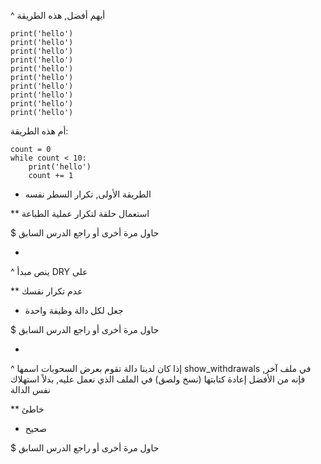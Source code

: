 ^ أيهم أفضل, هذه الطريقة

```
print('hello')
print('hello')
print('hello')
print('hello')
print('hello')
print('hello')
print('hello')
print('hello')
print('hello')
print('hello')
```

أم هذه الطريقة:

```
count = 0
while count < 10:
    print('hello')
    count += 1
```

* الطريقة الأولى, تكرار السطر نفسه

** استعمال حلقة لتكرار عملية الطباعة

$ حاول مرة أخرى أو راجع الدرس السابق

-

^ ينص مبدأ DRY على

** عدم تكرار نقسك

* جعل لكل دالة وظيفة واحدة

$ حاول مرة أخرى أو راجع الدرس السابق

-

^ إذا كان لدينا دالة تقوم بعرض السحوبات اسمها show_withdrawals في ملف آخر, فإنه من الأفضل إعادة كتابتها (نسخ ولصق) في الملف الذي نعمل عليه, بدلاً استهلاك نفس الدالة


** خاطئ

* صحيح

$ حاول مرة أخرى أو راجع الدرس السابق